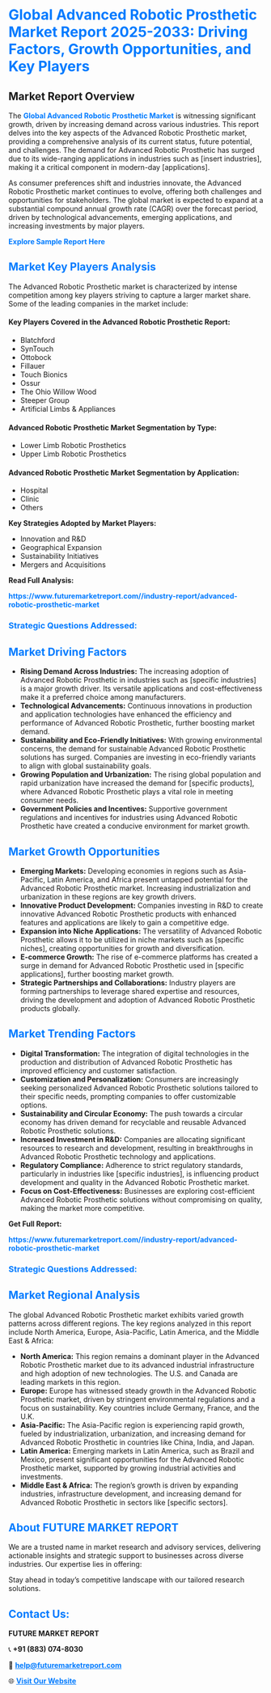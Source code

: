 <h1 style="color: #007BFF;">Global Advanced Robotic Prosthetic Market Report 2025-2033: Driving Factors, Growth Opportunities, and Key Players</h1>

<section id="overview">
<h2>Market Report Overview</h2>
<p>The <a href="https://www.futuremarketreport.com//industry-report/advanced-robotic-prosthetic-market" style="color: #007BFF; text-decoration: none;"><strong>Global Advanced Robotic Prosthetic Market</strong></a> is witnessing significant growth, driven by increasing demand across various industries. This report delves into the key aspects of the Advanced Robotic Prosthetic market, providing a comprehensive analysis of its current status, future potential, and challenges. The demand for Advanced Robotic Prosthetic has surged due to its wide-ranging applications in industries such as [insert industries], making it a critical component in modern-day [applications].</p>
<p>As consumer preferences shift and industries innovate, the Advanced Robotic Prosthetic market continues to evolve, offering both challenges and opportunities for stakeholders. The global market is expected to expand at a substantial compound annual growth rate (CAGR) over the forecast period, driven by technological advancements, emerging applications, and increasing investments by major players.</p>
</section>

<section id="overview">
<p><a href="https://www.futuremarketreport.com//request-sample/reportId=79325" style="color: #007BFF; text-decoration: none;"><strong>Explore Sample Report Here</strong></a></p>
</section>

<section id="key-players">
<h2 style="color: #007BFF;">Market Key Players Analysis</h2>
<p>The Advanced Robotic Prosthetic market is characterized by intense competition among key players striving to capture a larger market share. Some of the leading companies in the market include:</p>
<h4>Key Players Covered in the Advanced Robotic Prosthetic Report:</h4>
<ul><li>Blatchford</li><li>SynTouch</li><li>Ottobock</li><li>Fillauer</li><li>Touch Bionics</li><li>Ossur</li><li>The Ohio Willow Wood</li><li>Steeper Group</li><li>Artificial Limbs &amp; Appliances</li></ul>
<h4>Advanced Robotic Prosthetic Market Segmentation by Type:</h4>
<ul><li>Lower Limb Robotic Prosthetics</li><li>Upper Limb Robotic Prosthetics</li></ul>

<h4>Advanced Robotic Prosthetic Market Segmentation by Application:</h4>
<ul><li>Hospital</li><li>Clinic</li><li>Others</li></ul>
<p><strong>Key Strategies Adopted by Market Players:</strong></p>
<ul>
<li>Innovation and R&D</li>
<li>Geographical Expansion</li>
<li>Sustainability Initiatives</li>
<li>Mergers and Acquisitions</li>
</ul>
</section>

<section>
<p><strong>Read Full Analysis: </strong></p><a href="https://www.futuremarketreport.com//industry-report/advanced-robotic-prosthetic-market" style="color: #007BFF; text-decoration: none;"><strong>https://www.futuremarketreport.com//industry-report/advanced-robotic-prosthetic-market</strong></a>
<h3 style="color: #007BFF;">Strategic Questions Addressed:</h3>
</section>

<section id="driving-factors">
<h2 style="color: #007BFF;">Market Driving Factors</h2>
<ul>
<li><strong>Rising Demand Across Industries:</strong> The increasing adoption of Advanced Robotic Prosthetic in industries such as [specific industries] is a major growth driver. Its versatile applications and cost-effectiveness make it a preferred choice among manufacturers.</li>
<li><strong>Technological Advancements:</strong> Continuous innovations in production and application technologies have enhanced the efficiency and performance of Advanced Robotic Prosthetic, further boosting market demand.</li>
<li><strong>Sustainability and Eco-Friendly Initiatives:</strong> With growing environmental concerns, the demand for sustainable Advanced Robotic Prosthetic solutions has surged. Companies are investing in eco-friendly variants to align with global sustainability goals.</li>
<li><strong>Growing Population and Urbanization:</strong> The rising global population and rapid urbanization have increased the demand for [specific products], where Advanced Robotic Prosthetic plays a vital role in meeting consumer needs.</li>
<li><strong>Government Policies and Incentives:</strong> Supportive government regulations and incentives for industries using Advanced Robotic Prosthetic have created a conducive environment for market growth.</li>
</ul>
</section>

<section id="growth-opportunities">
<h2 style="color: #007BFF;">Market Growth Opportunities</h2>
<ul>
<li><strong>Emerging Markets:</strong> Developing economies in regions such as Asia-Pacific, Latin America, and Africa present untapped potential for the Advanced Robotic Prosthetic market. Increasing industrialization and urbanization in these regions are key growth drivers.</li>
<li><strong>Innovative Product Development:</strong> Companies investing in R&D to create innovative Advanced Robotic Prosthetic products with enhanced features and applications are likely to gain a competitive edge.</li>
<li><strong>Expansion into Niche Applications:</strong> The versatility of Advanced Robotic Prosthetic allows it to be utilized in niche markets such as [specific niches], creating opportunities for growth and diversification.</li>
<li><strong>E-commerce Growth:</strong> The rise of e-commerce platforms has created a surge in demand for Advanced Robotic Prosthetic used in [specific applications], further boosting market growth.</li>
<li><strong>Strategic Partnerships and Collaborations:</strong> Industry players are forming partnerships to leverage shared expertise and resources, driving the development and adoption of Advanced Robotic Prosthetic products globally.</li>
</ul>
</section>

<section id="trending-factors">
<h2 style="color: #007BFF;">Market Trending Factors</h2>
<ul>
<li><strong>Digital Transformation:</strong> The integration of digital technologies in the production and distribution of Advanced Robotic Prosthetic has improved efficiency and customer satisfaction.</li>
<li><strong>Customization and Personalization:</strong> Consumers are increasingly seeking personalized Advanced Robotic Prosthetic solutions tailored to their specific needs, prompting companies to offer customizable options.</li>
<li><strong>Sustainability and Circular Economy:</strong> The push towards a circular economy has driven demand for recyclable and reusable Advanced Robotic Prosthetic solutions.</li>
<li><strong>Increased Investment in R&D:</strong> Companies are allocating significant resources to research and development, resulting in breakthroughs in Advanced Robotic Prosthetic technology and applications.</li>
<li><strong>Regulatory Compliance:</strong> Adherence to strict regulatory standards, particularly in industries like [specific industries], is influencing product development and quality in the Advanced Robotic Prosthetic market.</li>
<li><strong>Focus on Cost-Effectiveness:</strong> Businesses are exploring cost-efficient Advanced Robotic Prosthetic solutions without compromising on quality, making the market more competitive.</li>
</ul>
</section>

<section>
<p><strong>Get Full Report: </strong></p><a href="https://www.futuremarketreport.com//industry-report/advanced-robotic-prosthetic-market" style="color: #007BFF; text-decoration: none;"><strong>https://www.futuremarketreport.com//industry-report/advanced-robotic-prosthetic-market</strong></a>
<h3 style="color: #007BFF;">Strategic Questions Addressed:</h3>
</section>


<section id="regional-analysis">
<h2 style="color: #007BFF;">Market Regional Analysis</h2>
<p>The global Advanced Robotic Prosthetic market exhibits varied growth patterns across different regions. The key regions analyzed in this report include North America, Europe, Asia-Pacific, Latin America, and the Middle East & Africa:</p>
<ul>
<li><strong>North America:</strong> This region remains a dominant player in the Advanced Robotic Prosthetic market due to its advanced industrial infrastructure and high adoption of new technologies. The U.S. and Canada are leading markets in this region.</li>
<li><strong>Europe:</strong> Europe has witnessed steady growth in the Advanced Robotic Prosthetic market, driven by stringent environmental regulations and a focus on sustainability. Key countries include Germany, France, and the U.K.</li>
<li><strong>Asia-Pacific:</strong> The Asia-Pacific region is experiencing rapid growth, fueled by industrialization, urbanization, and increasing demand for Advanced Robotic Prosthetic in countries like China, India, and Japan.</li>
<li><strong>Latin America:</strong> Emerging markets in Latin America, such as Brazil and Mexico, present significant opportunities for the Advanced Robotic Prosthetic market, supported by growing industrial activities and investments.</li>
<li><strong>Middle East & Africa:</strong> The region’s growth is driven by expanding industries, infrastructure development, and increasing demand for Advanced Robotic Prosthetic in sectors like [specific sectors].</li>
</ul>
</section>

<footer>
<h2 style="color: #007BFF;">About FUTURE MARKET REPORT</h2>
<p>We are a trusted name in market research and advisory services, delivering actionable insights and strategic support to businesses across diverse industries. Our expertise lies in offering:</p>

<p>Stay ahead in today’s competitive landscape with our tailored research solutions.</p>

<h2 style="color: #007BFF;">Contact Us:</h2>
<p><strong>FUTURE MARKET REPORT</strong></p>
<p>📞 <strong>+91 (883) 074-8030</strong></p>
<p>📧 <strong><a href="mailto:help@futuremarketreport.com" style="color: #007BFF;">help@futuremarketreport.com</a></strong></p>
<p>🌐 <strong><a href="https://www.futuremarketreport.com/" style="color: #007BFF;">Visit Our Website</a></strong></p>
</footer>